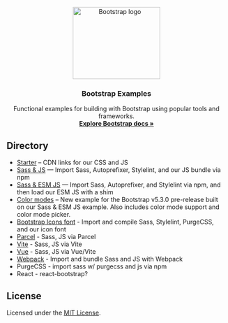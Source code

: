 <p align="center">
  <a href="https://getbootstrap.com/">
    <img src="https://getbootstrap.com/docs/5.3/assets/brand/bootstrap-logo-shadow.png" alt="Bootstrap logo" width="200" height="165">
  </a>
</p>

<h3 align="center">Bootstrap Examples</h3>

<p align="center">
  Functional examples for building with Bootstrap using popular tools and frameworks.
  <br>
  <a href="https://getbootstrap.com/docs/"><strong>Explore Bootstrap docs »</strong></a>
</p>

## Directory

- [Starter](starter/) – CDN links for our CSS and JS
- [Sass & JS](sass-js/) — Import Sass, Autoprefixer, Stylelint, and our JS bundle via npm
- [Sass & ESM JS](sass-js-esm/) — Import Sass, Autoprefixer, and Stylelint via npm, and then load our ESM JS with a shim
- [Color modes](color-modes/) – New example for the Bootstrap v5.3.0 pre-release built on our Sass & ESM JS example. Also includes color mode support and color mode picker.
- [Bootstrap Icons font](icons-font/) - Import and compile Sass, Stylelint, PurgeCSS, and our icon font
- [Parcel](parcel/) - Sass, JS via Parcel
- [Vite](vite/) - Sass, JS via Vite
- [Vue](vue/) - Sass, JS via Vue/Vite
- [Webpack](webpack/) - Import and bundle Sass and JS with Webpack
- PurgeCSS - import sass w/ purgecss and js via npm
- React - react-bootstrap?

## License

Licensed under the [MIT License](LICENSE).
